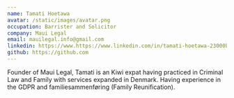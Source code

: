 ```yaml
---
name: Tamati Hoetawa
avatar: /static/images/avatar.png
occupation: Barrister and Solicitor
company: Maui Legal
email: mauilegal.info@gmail.com
linkedin: https://www.https://www.linkedin.com/in/tamati-hoetawa-23000b94/
github: https://github.com
---
```


Founder of Maui Legal, Tamati is an Kiwi expat having practiced in Criminal Law and Family with services expanded in Denmark. Having experience in the GDPR and familiesammenføring (Family Reunification).
